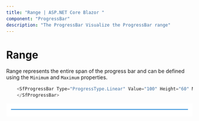 ```yaml
---
title: "Range | ASP.NET Core Blazor "
component: "ProgressBar"
description: "The ProgressBar Visualize the ProgressBar range"
---
```


# Range

<!-- markdownlint-disable MD033 -->
Range represents the entire span of the progress bar and can be defined using the `Minimum` and `Maximum` properties.

```csharp
    <SfProgressBar Type="ProgressType.Linear" Value="100" Height="60" Minimum="0" Maximum="100">
    </SfProgressBar>
```

![progress bar](images/determinate.png)